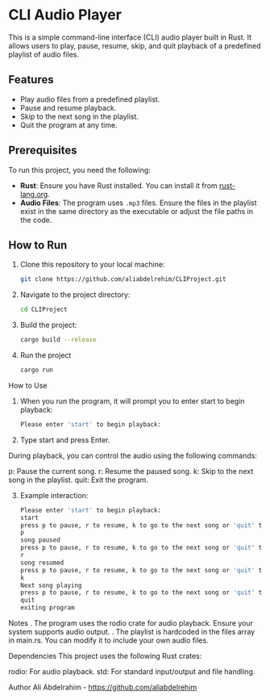 # CLI Audio Player

This is a simple command-line interface (CLI) audio player built in Rust. It allows users to play, pause, resume, skip, and quit playback of a predefined playlist of audio files.

## Features
- Play audio files from a predefined playlist.
- Pause and resume playback.
- Skip to the next song in the playlist.
- Quit the program at any time.

## Prerequisites
To run this project, you need the following:
- **Rust**: Ensure you have Rust installed. You can install it from [rust-lang.org](https://www.rust-lang.org/).
- **Audio Files**: The program uses `.mp3` files. Ensure the files in the playlist exist in the same directory as the executable or adjust the file paths in the code.

## How to Run
1. Clone this repository to your local machine:
   ```bash
   git clone https://github.com/aliabdelrehim/CLIProject.git

2. Navigate to the project directory:
   ```bash
   cd CLIProject

3. Build the project:
   ```bash
   cargo build --release

4. Run the project
   ```bash
   cargo run

How to Use
1. When you run the program, it will prompt you to enter start to begin playback:

   ```bash
   Please enter 'start' to begin playback:

2. Type start and press Enter.

During playback, you can control the audio using the following commands:

p: Pause the current song.
r: Resume the paused song.
k: Skip to the next song in the playlist.
quit: Exit the program.

3. Example interaction:

   ```bash
   Please enter 'start' to begin playback:
   start
   press p to pause, r to resume, k to go to the next song or 'quit' to exit
   p
   song paused
   press p to pause, r to resume, k to go to the next song or 'quit' to exit
   r
   song resumed
   press p to pause, r to resume, k to go to the next song or 'quit' to exit
   k
   Next song playing
   press p to pause, r to resume, k to go to the next song or 'quit' to exit
   quit
   exiting program

Notes
. The program uses the rodio crate for audio playback. Ensure your system supports audio output.
. The playlist is hardcoded in the files array in main.rs. You can modify it to include your own audio files.

Dependencies
This project uses the following Rust crates:

rodio: For audio playback.
std: For standard input/output and file handling.

Author
Ali Abdelrahim - https://github.com/aliabdelrehim
